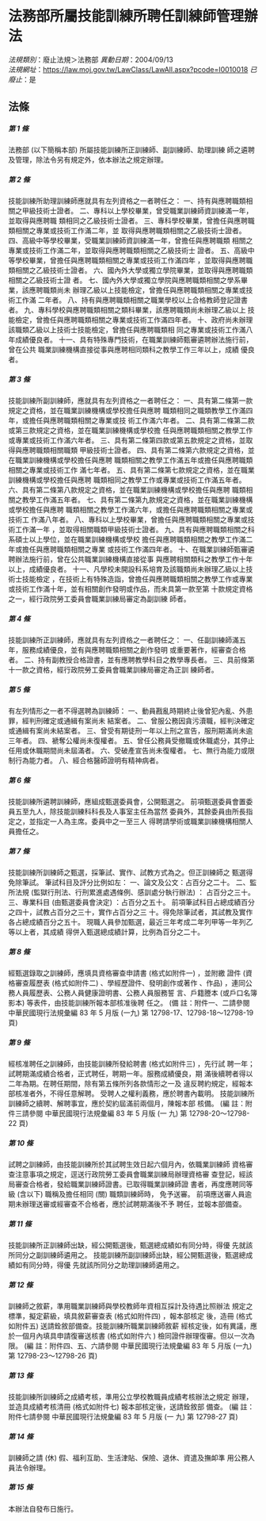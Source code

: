 # 法務部所屬技能訓練所聘任訓練師管理辦法

*法規類別*：廢止法規＞法務部
*異動日期*：2004/09/13  
*法規網址*：https://law.moj.gov.tw/LawClass/LawAll.aspx?pcode=I0010018
*已廢止*：是


## 法條
##### 第 1 條
法務部 (以下簡稱本部) 所屬技能訓練所正訓練師、副訓練師、助理訓練
師之遴聘及管理，除法令另有規定外，依本辦法之規定辦理。

##### 第 2 條
技能訓練所助理訓練師應就具有左列資格之一者聘任之：
一、持有與應聘職類相關之甲級技術士證者。
二、專科以上學校畢業，曾受職業訓練師資訓練滿一年，並取得與應聘職
    類相同之乙級技術士證者。
三、專科學校畢業，曾擔任與應聘職類相關之專業或技術工作滿二年，並
    取得與應聘職類相關之乙級技術士證者。
四、高級中等學校畢業，受職業訓練師資訓練滿一年，曾擔任與應聘職類
    相關之專業或技術工作滿二年，並取得與應聘職類相關之乙級技術士
    證者。
五、高級中等學校畢業，曾擔任與應聘職類相關之專業或技術工作滿四年
    ，並取得與應聘職類相關之乙級技術士證者。
六、國內外大學或獨立學院畢業，並取得與應聘職類相關之乙級技術士證
    者。
七、國內外大學或獨立學院與應聘職類相關之學系畢業，該應聘職類尚未
    辦理乙級以上技能檢定，曾擔任與應聘職類相關之專業或技術工作滿
    二年者。
八、持有與應聘職類相關之職業學校以上合格教師登記證書者。
九、專科學校與應聘職類相關之類科畢業，該應聘職類尚未辦理乙級以上
    技能檢定，曾擔任與應聘職類相關之專業或技術工作滿四年者。
十、政府尚未辦理該職類乙級以上技術士技能檢定，曾擔任與應聘職類相
    同之專業或技術工作滿八年成績優良者。
十一、具有特殊專門技術，在職業訓練師甄審遴聘辦法施行前，曾在公共
      職業訓練機構直接從事與應聘相同類科之教學工作三年以上，成績
      優良者。


##### 第 3 條
技能訓練所副訓練師，應就具有左列資格之一者聘任之：
一、具有第二條第一款規定之資格，並在職業訓練機構或學校擔任與應聘
    職類相同之職類教學工作滿四年，或擔任與應聘職類相關之專業或技
    術工作滿六年者。
二、具有第二條第二款或第三款規定之資格，並在職業訓練機構或學校擔
    任與應聘職類相關之教學工作或專業或技術工作滿六年者。
三、具有第二條第四款或第五款規定之資格，並取得與應聘職類相關職類
    甲級技術士證者。
四、具有第二條第六款規定之資格，並在職業訓練機構或學校擔任與應聘
    職類相關之教學工作滿五年或擔任與應聘職類相關之專業或技術工作
    滿七年者。
五、具有第二條第七款規定之資格，並在職業訓練機構或學校擔任與應聘
    職類相同之教學工作或專業或技術工作滿五年者。
六、具有第二條第八款規定之資格，並在職業訓練機構或學校擔任與應聘
    職類相關之教學工作滿五年者。
七、具有第二條第九款規定之資格，並在職業訓練機構或學校擔任與應聘
    職類相關之教學工作滿六年，或擔任與應聘職類相關之專業或技術工
    作滿八年者。
八、專科以上學校畢業，曾擔任與應聘職類相關之專業或技術工作滿一年
    ，並取得相關職類甲級技術士證者。
九、具有與應聘職類相關之科系碩士以上學位，並在職業訓練機構或學校
    擔任與應聘職類相關之教學工作滿二年或擔任與應聘職類相關之專業
    或技術工作滿四年者。
十、在職業訓練師甄審遴聘辦法施行前，曾在公共職業訓練機構直接從事
    與應聘相關類科之教學工作十年以上，成績優良者。
十一、凡學校未開設科系培育及該職類尚未辦理乙級以上技術士技能檢定
      ，在技術上有特殊造詣，曾擔任與應聘職類相關之教學工作或專業
      或技術工作滿十年，並有相關創作發明或作品，而未具第一款至第
      十款規定資格之一，經行政院勞工委員會職業訓練局審定為副訓練
      師者。


##### 第 4 條
技能訓練所正訓練師，應就具有左列資格之一者聘任之：
一、任副訓練師滿五年，服務成績優良，並有與應聘職類相關之創作發明
    或重要著作，經審查合格者。
二、持有副教授合格證書，並有應聘教學科目之教學專長者。
三、具前條第十一款之資格，經行政院勞工委員會職業訓練局審定為正訓
    練師者。


##### 第 5 條
有左列情形之一者不得選聘為訓練師：
一、動員戡亂時期終止後曾犯內亂、外患罪，經判刑確定或通緝有案尚未
    結案者。
二、曾服公務因貪污瀆職，經判決確定或通緝有案尚未結案者。
三、曾受有期徒刑一年以上刑之宣告，服刑期滿尚未逾三年者。
四、褫奪公權尚未復權者。
五、曾任公務員受撤職或休職處分，其停止任用或休職期間尚未屆滿者。
六、受破產宣告尚未復權者。
七、無行為能力或限制行為能力者。
八、經合格醫師證明有精神病者。


##### 第 6 條
技能訓練所遴聘訓練師，應組成甄選委員會，公開甄選之。
前項甄選委員會置委員五至九人，除技能訓練科科長及人事室主任為當然
委員外，其餘委員由所長指定之，並指定一人為主席。委員中之一至三人
得聘請學術或職業訓練機構相關人員擔任之。

##### 第 7 條
技能訓練所訓練師之甄選，採筆試、實作、試教方式為之。但正訓練師之
甄選得免除筆試。
筆試科目及評分比例如左：
一、論文及公文：占百分之二十。
二、監所法規 (監獄行刑法、行刑累進處遇條例、感訓處分執行辦法) ：
    占百分之三十。
三、專業科目 (由甄選委員會決定) ：占百分之五十。
前項筆試科目占總成績百分之四十，試教占百分之三十，實作占百分之三
十。得免除筆試者，其試教及實作各占總成績百分之五十。
現職人員參加甄選，最近三年考成二年列甲等一年列乙等以上者，其成績
得併入甄選總成績計算，比例為百分之二十。


##### 第 8 條
經甄選錄取之訓練師，應填具資格審查申請書 (格式如附件一) ，並附繳
證件 (資格審查履歷表 (格式如附件二) 、學經歷證件、發明創作或著作
、作品) ，連同公務人員履歷表、公務人員健康證明書、公務人員服務誓
言、戶籍謄本 (或戶口名簿影本) 等表件，由技能訓練所報本部核准後聘
任之。
 (備      註：附件一、二請參閱 中華民國現行法規彙編 83 年 5 月版
   (一九) 第 12798-17、12798-18～12798-19 頁)

##### 第 9 條
經核准聘任之訓練師，由技能訓練所發給聘書 (格式如附件三) ，先行試
聘一年；試聘期滿成績合格者，正式聘任，聘期一年。服務成績優良，期
滿後續聘者得以二年為期。在聘任期間，除有第五條所列各款情形之一及
違反聘約規定，經報本部核准者外，不得任意解聘。
受聘人之權利義務，應於聘書內載明。
技能訓練所訓練師之續聘、解聘事宜，應於契約屆滿前兩個月，陳報本部
核備。
 (編      註：附件三請參閱 中華民國現行法規彙編 83 年 5 月版 (一
  九) 第 12798-20～12798-22 頁)

##### 第 10 條
試聘之訓練師，由技能訓練所於其試聘生效日起六個月內，依職業訓練師
資格審查注意事項之規定，逕送行政院勞工委員會職業訓練局辦理資格審
查登記，經該局審查合格者，發給職業訓練師證書。已取得職業訓練師證
書者，再度應聘同等級 (含以下) 職稱及擔任相同 (關) 職類訓練師時，
免予送審。
前項應送審人員逾期未辦理送審或經審查不合格者，應於試聘期滿後不予
聘任，並報本部備查。

##### 第 11 條
技能訓練所正訓練師出缺，經公開甄選後，甄選總成績如有同分時，得優
先就該所同分之副訓練師遴用之。
技能訓練所副訓練師出缺，經公開甄選後，甄選總成績如有同分時，得優
先就該所同分之助理訓練師遴用之。

##### 第 12 條
訓練師之敘薪，準用職業訓練師與學校教師年資相互採計及待遇比照辦法
規定之標準，擬定薪級，填具敘薪審查表 (格式如附件四) ，報本部核定
後，造冊 (格式如附件五) 送請銓敘部備查。技能訓練所職業訓練師敘薪
經核定後，如有異議，應於一個月內填具申請復審送核書 (格式如附件六
) 檢同證件辦理復審。但以一次為限。
 (編      註：附件四、五、六請參閱 中華民國現行法規彙編 83 年 5
  月版 (一九) 第 12798-23～12798-26 頁)

##### 第 13 條
技能訓練所訓練師之成績考核，準用公立學校教職員成績考核辦法之規定
辦理，並造具成績考核清冊 (格式如附件七) 報本部核定後，送請銓敘部
備查。
 (編      註：附件七請參閱 中華民國現行法規彙編 83 年 5 月版 (一
  九) 第 12798-27 頁)

##### 第 14 條
訓練師之請 (休) 假、福利互助、生活津貼、保險、退休、資遣及撫卹準
用公務人員法令辦理。

##### 第 15 條
本辦法自發布日施行。


